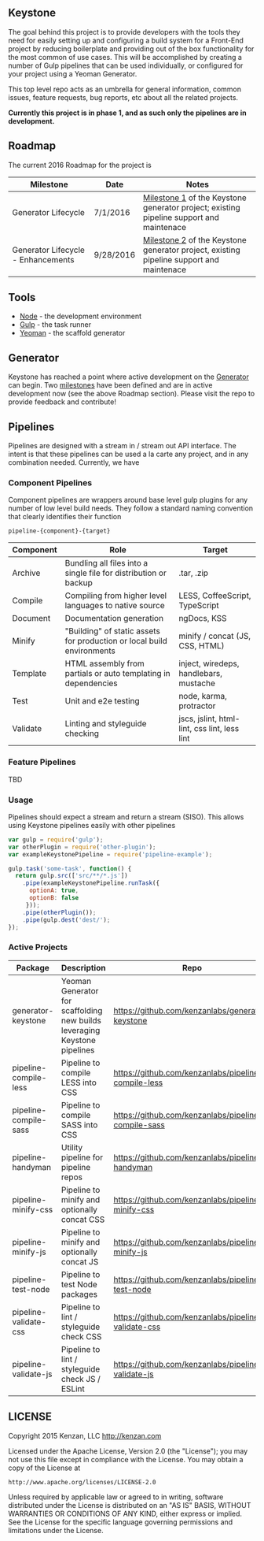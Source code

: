 ## Keystone

The goal behind this project is to provide developers with the tools they need for easily setting up and configuring
a build system for a Front-End project by reducing boilerplate and providing out of the box functionality for the most
common of use cases.  This will be accomplished by creating a number of Gulp pipelines that can be used individually,
or configured for your project using a Yeoman Generator.

This top level repo acts as an umbrella for general information, common issues, feature  requests, bug reports,
etc about all the related projects.

**Currently this project is in phase 1, and as such only the pipelines are in development.**

## Roadmap
The current 2016 Roadmap for the project is

| Milestone     |   Date   | Notes |
| ------------- | -------- | ------ |
| Generator Lifecycle | 7/1/2016 | [Milestone 1][] of the Keystone generator project; existing pipeline support and maintenace |
| Generator Lifecycle - Enhancements | 9/28/2016 | [Milestone 2][] of the Keystone generator project, existing pipeline support and maintenace |

[Milestone 1]: https://github.com/kenzanlabs/generator-keystone/milestones/Sprint%201:%20Generator%20Lifescycle%20(MVP)
[Milestone 2]: https://github.com/kenzanlabs/generator-keystone/milestones/Sprint%202:%20Generator%20Lifecycle%20Enhancements

## Tools
- [Node][] - the development environment
- [Gulp][] - the task runner
- [Yeoman][] - the scaffold generator

[Node]: https://nodejs.org/
[Gulp]: https://www.gulpjs.com/
[Yeoman]: http://yeoman.io/

## Generator
Keystone has reached a point where active development on the [Generator][] can begin.  Two [milestones][] have been defined and are in active development now (see the above Roadmap section).  Please visit the repo to provide feedback and contribute!

[Generator]: https://github.com/kenzanlabs/generator-keystone
[milestones]: https://github.com/kenzanlabs/generator-keystone/milestones

## Pipelines
Pipelines are designed with a stream in / stream out API interface.  The intent is that these pipelines can be used
a la carte any project, and in any combination needed.  Currently, we have

### Component Pipelines
Component pipelines are wrappers around base level gulp plugins for any number of low level build needs.   They
follow a standard naming convention that clearly identifies their function

`pipeline-{component}-{target}`


| Component     |   Role   | Target |
| ------------- | -------- | ------ |
| Archive | Bundling all files into a single file for distribution or backup | .tar, .zip |
| Compile | Compiling from higher level languages to native source | LESS, CoffeeScript, TypeScript |
| Document | Documentation generation | ngDocs, KSS |
| Minify | "Building" of static assets for production or local build environments | minify / concat (JS, CSS, HTML) |
| Template | HTML assembly from partials or auto templating in dependencies | inject, wiredeps, handlebars, mustache |
| Test | Unit and e2e testing | node, karma, protractor |
| Validate | Linting and styleguide checking | jscs, jslint, html-lint, css lint, less lint |

### Feature Pipelines
TBD

### Usage
Pipelines should expect a stream and return a stream (SISO).  This allows using Keystone pipelines easily with other
pipelines

```javascript
var gulp = require('gulp');
var otherPlugin = require('other-plugin');
var exampleKeystonePipeline = require('pipeline-example');

gulp.task('some-task', function() {
  return gulp.src(['src/**/*.js'])
    .pipe(exampleKeystonePipeline.runTask({
      optionA: true,
      optionB: false
     }));
    .pipe(otherPlugin());
    .pipe(gulp.dest('dest/');
});
```

### Active Projects
| Package       | Description   | Repo |
| ------------- | ------------- | ---- |
| generator-keystone | Yeoman Generator for scaffolding new builds leveraging Keystone pipelines | https://github.com/kenzanlabs/generator-keystone |
| pipeline-compile-less | Pipeline to compile LESS into CSS | https://github.com/kenzanlabs/pipeline-compile-less |
| pipeline-compile-sass | Pipeline to compile SASS into CSS | https://github.com/kenzanlabs/pipeline-compile-sass |
| pipeline-handyman | Utility pipeline for pipeline repos | https://github.com/kenzanlabs/pipeline-handyman |
| pipeline-minify-css | Pipeline to minify and optionally concat CSS | https://github.com/kenzanlabs/pipeline-minify-css |
| pipeline-minify-js | Pipeline to minify and optionally concat JS | https://github.com/kenzanlabs/pipeline-minify-js |
| pipeline-test-node | Pipeline to test Node packages | https://github.com/kenzanlabs/pipeline-test-node |
| pipeline-validate-css | Pipeline to lint / styleguide check CSS | https://github.com/kenzanlabs/pipeline-validate-css |
| pipeline-validate-js | Pipeline to lint / styleguide check JS / ESLint | https://github.com/kenzanlabs/pipeline-validate-js |


## LICENSE
Copyright 2015 Kenzan, LLC <http://kenzan.com>

Licensed under the Apache License, Version 2.0 (the "License");
you may not use this file except in compliance with the License.
You may obtain a copy of the License at

    http://www.apache.org/licenses/LICENSE-2.0

Unless required by applicable law or agreed to in writing, software
distributed under the License is distributed on an "AS IS" BASIS,
WITHOUT WARRANTIES OR CONDITIONS OF ANY KIND, either express or implied.
See the License for the specific language governing permissions and
limitations under the License.
